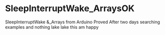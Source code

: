 # SleepInterruptWake_ArraysOK
SleepInterruptWake &_Arrays from Arduino Proved
After two days searching examples and nothing lake lake this
am happy
